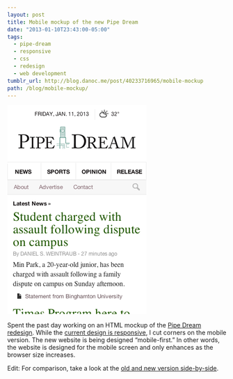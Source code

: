 ```yaml
---
layout: post
title: Mobile mockup of the new Pipe Dream
date: "2013-01-10T23:43:00-05:00"
tags:
  - pipe-dream
  - responsive
  - css
  - redesign
  - web development
tumblr_url: http://blog.danoc.me/post/40233716965/mobile-mockup
path: /blog/mobile-mockup/
---
```


![Screenshot of Pipe Dream redesign on mobile](./pipe-dream-mobile-first.png)

Spent the past day working on an HTML mockup of the [Pipe Dream redesign](http://blog.danoc.me/post/39614524151/pipe-dream-redesign). While the [current design is responsive](http://blog.danoc.me/post/18714910407/from-college-publisher-to-wordpress), I cut corners on the mobile version. The new website is being designed “mobile-first.” In other words, the website is designed for the mobile screen and only enhances as the browser size increases.

Edit: For comparison, take a look at the [old and new version side-by-side](https://www.dropbox.com/s/it4as8mz9kens6l/mobile-comparison.png).
